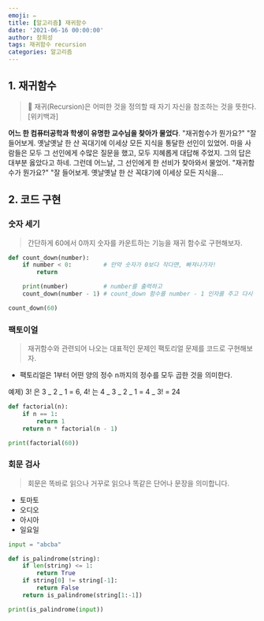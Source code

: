 ```yaml
---
emoji: ✏️
title: [알고리즘] 재귀함수
date: '2021-06-16 00:00:00'
author: 장희성
tags: 재귀함수 recursion
categories: 알고리즘
---
```


## 1. 재귀함수

> 📘 재귀(Recursion)은 어떠한 것을 정의할 때 자기 자신을 참조하는 것을 뜻한다. [위키백과]

**어느 한 컴퓨터공학과 학생이 유명한 교수님을 찾아가 물었다**.
"재귀함수가 뭔가요?"
"잘 들어보게. 옛날옛날 한 산 꼭대기에 이세상 모든 지식을 통달한 선인이 있었어. 마을 사람들은 모두 그 선인에게 수많은 질문을 했고, 모두 지혜롭게 대답해 주었지. 그의 답은 대부분 옳았다고 하네.
그런데 어느날, 그 선인에게 한 선비가 찾아와서 물었어.
"재귀함수가 뭔가요?"
"잘 들어보게. 옛날옛날 한 산 꼭대기에 이세상 모든 지식을...

## 2. 코드 구현

### 숫자 세기

> 간단하게 60에서 0까지 숫자를 카운트하는 기능을 재귀 함수로 구현해보자.

```python
def count_down(number):
    if number < 0:         # 만약 숫자가 0보다 작다면, 빠져나가자!
        return

    print(number)          # number를 출력하고
    count_down(number - 1) # count_down 함수를 number - 1 인자를 주고 다시 호출한다!

count_down(60)
```

### 팩토이얼

> 재귀함수와 관련되어 나오는 대표적인 문제인 팩토리얼 문제를 코드로 구현해보자.

- 팩토리얼은 1부터 어떤 양의 정수 n까지의 정수를 모두 곱한 것을 의미한다.

예제)
3! 은 3 _ 2 _ 1 = 6,
4! 는 4 _ 3 _ 2 _ 1 = 4 _ 3! = 24

```python
def factorial(n):
    if n == 1:
        return 1
    return n * factorial(n - 1)

print(factorial(60))

```

### 회문 검사

> 회문은 똑바로 읽으나 거꾸로 읽으나 똑같은 단어나 문장을 의미합니다.

- 토마토
- 오디오
- 아시아
- 일요일

```python
input = "abcba"

def is_palindrome(string):
    if len(string) <= 1:
        return True
    if string[0] != string[-1]:
        return False
    return is_palindrome(string[1:-1])

print(is_palindrome(input))
```

```toc

```
